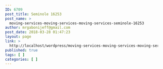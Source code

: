```yaml
---
ID: 6709
post_title: Seminole 16253
post_name: >
  moving-services-moving-services-moving-services-seminole-16253
author: mrgabonijeff@gmail.com
post_date: 2018-03-28 01:47:23
layout: page
link: >
  http://localhost/wordpress/moving-services-moving-services-moving-services-seminole-16253/
published: true
tags: [ ]
categories: [ ]
---
```

